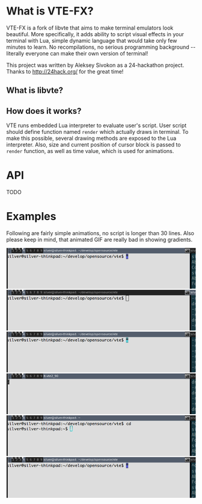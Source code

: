 What is VTE-FX?
===============

VTE-FX is a fork of libvte that aims to make terminal emulators look beautiful.
More specifically, it adds ability to script visual effects in your terminal
with Lua, simple dynamic language that would take only few minutes to learn.
No recompilations, no serious programming background -- literally everyone
can make their own version of terminal!

This project was written by Aleksey Sivokon as a 24-hackathon project.
Thanks to http://24hack.org/ for the great time!


What is libvte?
---------------


How does it works?
------------------

VTE runs embedded Lua interpreter to evaluate user's script.  User script
should define function named ``render`` which actually draws in terminal.  To
make this possible, several drawing methods are exposed to the Lua interpreter.
Also, size and current position of cursor block is passed to ``render`` function,
as well as time value, which is used for animations.


API
===

TODO


Examples
========

Following are fairly simple animations, no script is longer than 30 lines.
Also please keep in mind, that animated GIF are really bad in showing
gradients.

![Example 00](/assets/00.gif)
![Example 01](/assets/01.gif)
![Example 02](/assets/02.gif)
![Example 03](/assets/03.gif)
![Example 04](/assets/04.gif)
![Example 05](/assets/05.gif)
